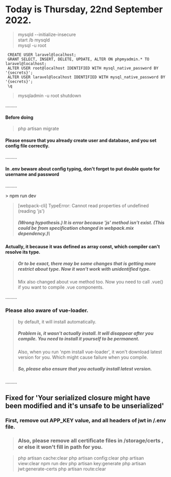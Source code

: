 # Today is Thursday, 22nd September 2022.

> mysqld --initialize-insecure\
> start /b mysqld\
> mysql -u root

     CREATE USER laravel@localhost;
     GRANT SELECT, INSERT, DELETE, UPDATE, ALTER ON phpmyadmin.* TO laravel@localhost;
     ALTER USER root@localhost IDENTIFIED WITH mysql_native_password BY '{secrets}';
     ALTER USER laravel@localhost IDENTIFIED WITH mysql_native_password BY '{secrets}';
     \q

> mysqladmin -u root shutdown

.........
#### Before doing
> php artisan migrate
#### Please ensure that you already create user and database, and you set config file correctly.

.........

#### In .env beware about config typing, don't forget to put double quote for username and password

.........

\> npm run dev
> [webpack-cli] TypeError: Cannot read properties of undefined (reading 'js')
> ##### (Wrong hypothesis.) It is error because 'js' method isn't exist. (This could be from specification changed in webpack.mix dependency.)\
#### Actually, it because it was defined as array const, which compiler can't resolve its type.
> ##### Or to be exact, there may be some changes that is getting more restrict about type. Now it won't work with unidentified type.
> Mix also changed about vue method too. Now you need to call .vue() if you want to compile .vue components.

.........
### Please also aware of vue-loader. 
> by default, it will install automatically.
> ##### Problem is, it wasn't actually install. It will disappear after you compile. You need to install it yourself to be permanent.
> Also, when you run 'npm install vue-loader', it won't download latest version for you. Which might cause failure when you compile.
> ##### So, please also ensure that you actually install latest version.

.........

## Fixed for 'Your serialized closure might have been modified and it's unsafe to be unserialized'

### First, remove out APP_KEY value, and all headers of jwt in /.env file.

> ### Also, please remove all certificate files in /storage/certs , or else it won't fill in path for you.

> php artisan cache:clear
> php artisan config:clear
> php artisan view:clear
> npm run dev
> php artisan key:generate
> php artisan jwt:generate-certs
> php artisan route:clear

